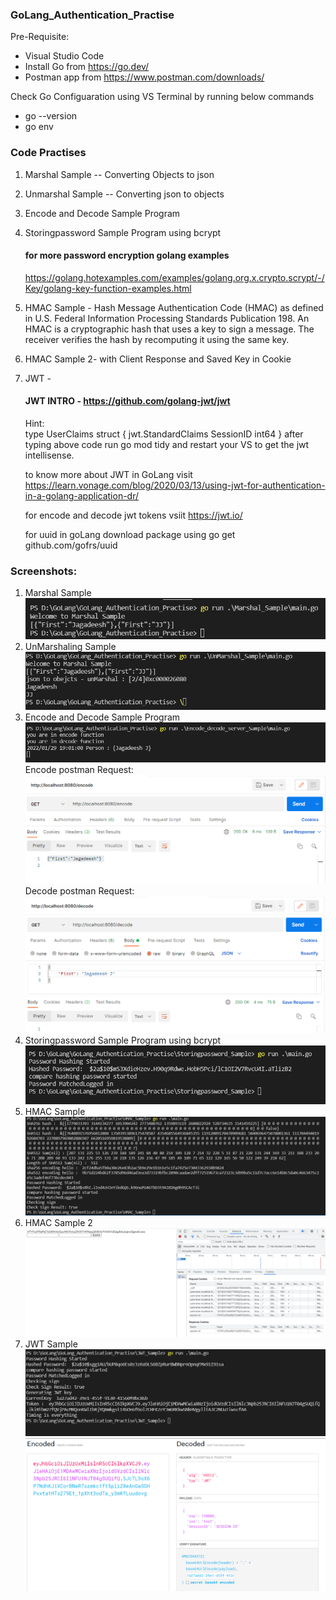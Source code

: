 ### GoLang_Authentication_Practise

Pre-Requisite: <br>
- Visual Studio Code  <br>
- Install Go from https://go.dev/<br>
- Postman app from https://www.postman.com/downloads/ <br>

Check Go Configuaration using VS Terminal by running below commands <br>
- go --version <br>
- go env <br>

### Code Practises <br>
1) Marshal Sample -- Converting Objects to json <br>
2) Unmarshal Sample -- Converting json to objects <br>
3) Encode and Decode Sample Program <br>
4) Storingpassword Sample Program using bcrypt <br>
    #### for more password encryption golang examples <br>
    https://golang.hotexamples.com/examples/golang.org.x.crypto.scrypt/-/Key/golang-key-function-examples.html <br>
5) HMAC Sample - Hash Message Authentication Code (HMAC) as defined in U.S. Federal Information Processing Standards Publication 198. An HMAC is a cryptographic hash that uses a key to sign a message. The receiver verifies the hash by recomputing it using the same key. <br>
6) HMAC Sample 2- with Client Response and Saved Key in Cookie<br>
7) JWT - 
    #### JWT INTRO - https://github.com/golang-jwt/jwt <br>
    Hint: <br>
    type UserClaims struct { 
	jwt.StandardClaims 
	SessionID int64 
    } 
    after typing above code run go mod tidy and restart your VS to get the jwt intellisense. <br>

    to know more about JWT in GoLang visit https://learn.vonage.com/blog/2020/03/13/using-jwt-for-authentication-in-a-golang-application-dr/ <br>

    for encode and decode jwt tokens vsiit https://jwt.io/ <br>

    for uuid in goLang download package using go get github.com/gofrs/uuid

### Screenshots:
1) Marshal Sample <br>
<img src="Screenshots/Marshal_Sample.png" /><br>
2) UnMarshaling Sample <br>
<img src="Screenshots/unMarshal_Sample.png" /><br>
3) Encode and Decode Sample Program <br>
<img src="Screenshots/encode_decode_sample.png" /><br>
Encode postman Request:<br>
<img src="Screenshots/postman_encode_sample.png" /><br>
Decode postman Request:<br>
<img src="Screenshots/postman_decode_sample.png" /><br>
4) Storingpassword Sample Program using bcrypt <br>
<img src="Screenshots/Storingpassword_sample.png"/><br>
5) HMAC Sample <br>
<img src="Screenshots/HMAC_Sample.png"><br>
6) HMAC Sample 2<br>
<img src="Screenshots/HMAC_Sample2.png"><br>
7) JWT Sample <br>
<img src="Screenshots/JWT_Sample.png"><br>
<img src="Screenshots/JWT_Sample_encode_decode.png"><br>